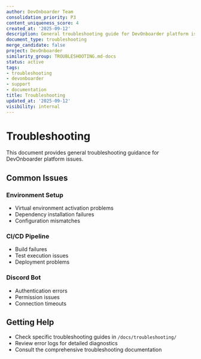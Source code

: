 ```yaml
---
author: DevOnboarder Team
consolidation_priority: P3
content_uniqueness_score: 4
created_at: '2025-09-12'
description: General troubleshooting guide for DevOnboarder platform issues
document_type: troubleshooting
merge_candidate: false
project: DevOnboarder
similarity_group: TROUBLESHOOTING.md-docs
status: active
tags:
- troubleshooting
- devonboarder
- support
- documentation
title: Troubleshooting
updated_at: '2025-09-12'
visibility: internal
---
```


# Troubleshooting

This document provides general troubleshooting guidance for DevOnboarder platform issues.

## Common Issues

### Environment Setup

- Virtual environment activation problems
- Dependency installation failures
- Configuration mismatches

### CI/CD Pipeline

- Build failures
- Test execution issues
- Deployment problems

### Discord Bot

- Authentication errors
- Permission issues
- Connection timeouts

## Getting Help

- Check specific troubleshooting guides in `/docs/troubleshooting/`
- Review error logs for detailed diagnostics
- Consult the comprehensive troubleshooting documentation
